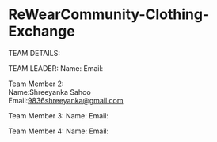 # ReWearCommunity-Clothing-Exchange

TEAM DETAILS:

TEAM LEADER:
Name:
Email:

Team Member 2:<br>
Name:Shreeyanka Sahoo <br>
Email:9836shreeyanka@gmail.com

Team Member 3:
Name:
Email:

Team Member 4:
Name:
Email:
